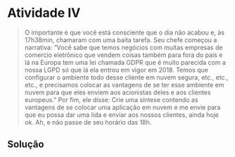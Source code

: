 # Atividade IV

>O importante é que você está consciente que o dia não acabou e, às 17h38min, chamaram com uma baita tarefa.
Seu chefe começou a narrativa:
“Você sabe que temos negócios com muitas empresas de comercio eletrônico que vendem  coisas também para fora do país e lá na Europa tem uma lei chamada GDPR que é muito parecida com a nossa LGPD só que lá ela entrou em vigor em 2018.
Temos que configurar o ambiente todo desse cliente em nuvem segura, etc., etc., etc., e precisamos colocar as vantagens de se ter esse ambiente em nuvem para que eles enviem aos acionistas deles e aos clientes europeus.”
Por fim, ele disse:
Crie uma síntese contendo as vantagens de se colocar uma aplicação em nuvem e me envie para que eu possa dar uma lida e enviar aos nossos clientes, ainda hoje ok. Ah, e não passe de seu horário das 18h.

## Solução
